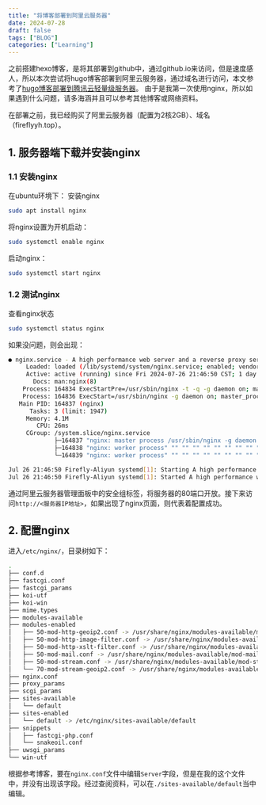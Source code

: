 ```yaml
---
title: "将博客部署到阿里云服务器"
date: 2024-07-28
draft: false
tags: ["BLOG"]
categories: ["Learning"]
---
```


之前搭建hexo博客，是将其部署到github中，通过github.io来访问，但是速度感人，所以本次尝试将hugo博客部署到阿里云服务器，通过域名进行访问，本文参考了[hugo博客部署到腾讯云轻量级服务器](https://www.sulvblog.cn/posts/blog/hugo_deploy/)。
由于是我第一次使用nginx，所以如果遇到什么问题，请多海涵并且可以参考其他博客或网络资料。

在部署之前，我已经购买了阿里云服务器（配置为2核2GB）、域名（fireflyyh.top）。

## 1. 服务器端下载并安装nginx

### 1.1 安装nginx

在ubuntu环境下：
安装nginx
```bash
sudo apt install nginx
```

将nginx设置为开机启动：
```bash
sudo systemctl enable nginx
```

启动nginx：
```bash
sudo systemctl start nginx
```

### 1.2 测试nginx
查看nginx状态
```bash
sudo systemctl status nginx
```

如果没问题，则会出现：
```bash
● nginx.service - A high performance web server and a reverse proxy server
     Loaded: loaded (/lib/systemd/system/nginx.service; enabled; vendor preset: enabled)
     Active: active (running) since Fri 2024-07-26 21:46:50 CST; 1 day 13h ago
       Docs: man:nginx(8)
    Process: 164834 ExecStartPre=/usr/sbin/nginx -t -q -g daemon on; master_process on; (code=exited, status=0/SUCCESS)
    Process: 164836 ExecStart=/usr/sbin/nginx -g daemon on; master_process on; (code=exited, status=0/SUCCESS)
   Main PID: 164837 (nginx)
      Tasks: 3 (limit: 1947)
     Memory: 4.1M
        CPU: 26ms
     CGroup: /system.slice/nginx.service
             ├─164837 "nginx: master process /usr/sbin/nginx -g daemon on; master_process on;"
             ├─164838 "nginx: worker process" "" "" "" "" "" "" "" "" "" "" "" "" "" "" "" "" "" "" "" "" "" "" "" "" "" "" ""
             └─164839 "nginx: worker process" "" "" "" "" "" "" "" "" "" "" "" "" "" "" "" "" "" "" "" "" "" "" "" "" "" "" ""

Jul 26 21:46:50 Firefly-Aliyun systemd[1]: Starting A high performance web server and a reverse proxy server...
Jul 26 21:46:50 Firefly-Aliyun systemd[1]: Started A high performance web server and a reverse proxy server.
```

通过阿里云服务器管理面板中的安全组标签，将服务器的80端口开放。接下来访问`http://<服务器IP地址>`，如果出现了nginx页面，则代表着配置成功。

## 2. 配置nginx
进入`/etc/nginx/`，目录树如下：
```bash
.
├── conf.d
├── fastcgi.conf
├── fastcgi_params
├── koi-utf
├── koi-win
├── mime.types
├── modules-available
├── modules-enabled
│   ├── 50-mod-http-geoip2.conf -> /usr/share/nginx/modules-available/mod-http-geoip2.conf
│   ├── 50-mod-http-image-filter.conf -> /usr/share/nginx/modules-available/mod-http-image-filter.conf
│   ├── 50-mod-http-xslt-filter.conf -> /usr/share/nginx/modules-available/mod-http-xslt-filter.conf
│   ├── 50-mod-mail.conf -> /usr/share/nginx/modules-available/mod-mail.conf
│   ├── 50-mod-stream.conf -> /usr/share/nginx/modules-available/mod-stream.conf
│   └── 70-mod-stream-geoip2.conf -> /usr/share/nginx/modules-available/mod-stream-geoip2.conf
├── nginx.conf
├── proxy_params
├── scgi_params
├── sites-available
│   └── default
├── sites-enabled
│   └── default -> /etc/nginx/sites-available/default
├── snippets
│   ├── fastcgi-php.conf
│   └── snakeoil.conf
├── uwsgi_params
└── win-utf
```
根据参考博客，要在`nginx.conf`文件中编辑`Server`字段，但是在我的这个文件中，并没有出现该字段。经过查阅资料，可以在`./sites-available/default`当中编辑。